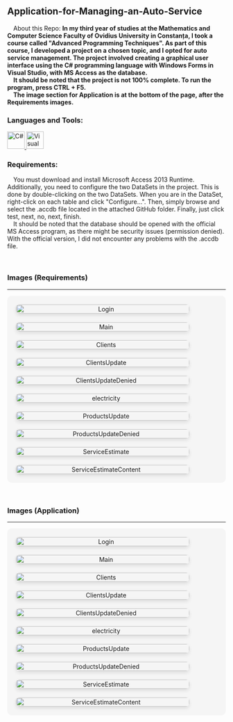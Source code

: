 <h2>Application-for-Managing-an-Auto-Service</h2>

&emsp;About this Repo: **In my third year of studies at the Mathematics and Computer Science Faculty of Ovidius University in Constanța, I took a course called "Advanced Programming Techniques". As part of this course, I developed a project on a chosen topic, and I opted for auto service management. The project involved creating a graphical user interface using the C# programming language with Windows Forms in Visual Studio, with MS Access as the database.<br>
&emsp;It should be noted that the project is not 100% complete. To run the program, press CTRL + F5.
<br>&emsp;The image section for Application is at the bottom of the page, after the Requirements images.**

<h3 align="left">Languages and Tools:</h3>
<div align="left">
   <a href="https://docs.microsoft.com/en-us/dotnet/csharp/" target="_blank" rel="noreferrer"> <img src="https://raw.githubusercontent.com/devicons/devicon/master/icons/csharp/csharp-original.svg" alt="C#" width="40" height="40"/> </a>
  <a href="https://visualstudio.microsoft.com/" target="_blank" rel="noreferrer"> <img src="https://raw.githubusercontent.com/devicons/devicon/master/icons/visualstudio/visualstudio-plain.svg" alt="Visual Studio" width="40" height="40"/> </a>
</div>

<h3 align="left">Requirements:</h3>
<p>
  &emsp;You must download and install Microsoft Access 2013 Runtime. Additionally, you need to configure the two DataSets in the project. This is done by double-clicking on the two DataSets. When you are in the DataSet, right-click on each table and click "Configure...". Then, simply browse and select the .accdb file located in the attached GitHub folder. Finally, just click test, next, no, next, finish.
  <br>&emsp;It should be noted that the database should be opened with the official MS Access program, as there might be security issues (permission denied). With the official version, I did not encounter any problems with the .accdb file.
</p>

<br><h3>Images (Requirements)</h3>
<hr>
<div align="center" style="display: grid; 
                          grid-template-columns: repeat(auto-fit, minmax(400px, 1fr));
                          gap: 20px;
                          padding: 20px;
                          background-color: #f5f5f5;
                          border-radius: 10px;
                          max-width: 1200px;
                          margin: 0 auto;">
    <img alt="Login" width="400" style="width: 100%; 
                                            max-width: 400px;
                                            border-radius: 8px;
                                            box-shadow: 0 4px 8px rgba(0,0,0,0.1);
                                            transition: transform 0.3s ease;
                                            &:hover {
                                                transform: scale(1.02);
                                            }" 
        src="https://github.com/aaiant/Application-for-Managing-an-Auto-Service/blob/main/Images/Requirements/Image_Select_DataSet1.png">
    <img alt="Main" width="400" style="width: 100%; 
                                            max-width: 400px;
                                            border-radius: 8px;
                                            box-shadow: 0 4px 8px rgba(0,0,0,0.1);
                                            transition: transform 0.3s ease;
                                            &:hover {
                                                transform: scale(1.02);
                                            }" 
        src="https://github.com/aaiant/Application-for-Managing-an-Auto-Service/blob/main/Images/Requirements/Image_Select_Configure.png">
    <img alt="Clients" width="400" style="width: 100%; 
                                            max-width: 400px;
                                            border-radius: 8px;
                                            box-shadow: 0 4px 8px rgba(0,0,0,0.1);
                                            transition: transform 0.3s ease;
                                            &:hover {
                                                transform: scale(1.02);
                                            }" 
        src="https://github.com/aaiant/Application-for-Managing-an-Auto-Service/blob/main/Images/Requirements/Image_Select_NewConnection.png">
      <img alt="ClientsUpdate" width="400" style="width: 100%; 
                                            max-width: 400px;
                                            border-radius: 8px;
                                            box-shadow: 0 4px 8px rgba(0,0,0,0.1);
                                            transition: transform 0.3s ease;
                                            &:hover {
                                                transform: scale(1.02);
                                            }" 
        src="https://github.com/aaiant/Application-for-Managing-an-Auto-Service/blob/main/Images/Requirements/Image_Select_AddConnection.png">
   <img alt="ClientsUpdateDenied" width="400" style="width: 100%; 
                                            max-width: 400px;
                                            border-radius: 8px;
                                            box-shadow: 0 4px 8px rgba(0,0,0,0.1);
                                            transition: transform 0.3s ease;
                                            &:hover {
                                                transform: scale(1.02);
                                            }" 
       src="https://github.com/aaiant/Application-for-Managing-an-Auto-Service/blob/main/Images/Requirements/Image_Select_Database.png">
   <img alt="electricity" width="400" style="width: 100%; 
                                            max-width: 400px;
                                            border-radius: 8px;
                                            box-shadow: 0 4px 8px rgba(0,0,0,0.1);
                                            transition: transform 0.3s ease;
                                            &:hover {
                                                transform: scale(1.02);
                                            }" 
      src="https://github.com/aaiant/Application-for-Managing-an-Auto-Service/blob/main/Images/Requirements/Image_Click_TestConnection.png">
  <img alt="ProductsUpdate" width="400" style="width: 100%; 
                                            max-width: 400px;
                                            border-radius: 8px;
                                            box-shadow: 0 4px 8px rgba(0,0,0,0.1);
                                            transition: transform 0.3s ease;
                                            &:hover {
                                                transform: scale(1.02);
                                            }" 
     src="https://github.com/aaiant/Application-for-Managing-an-Auto-Service/blob/main/Images/Requirements/Image_Click_OkBtn.png">
  <img alt="ProductsUpdateDenied" width="400" style="width: 100%; 
                                            max-width: 400px;
                                            border-radius: 8px;
                                            box-shadow: 0 4px 8px rgba(0,0,0,0.1);
                                            transition: transform 0.3s ease;
                                            &:hover {
                                                transform: scale(1.02);
                                            }" 
     src="https://github.com/aaiant/Application-for-Managing-an-Auto-Service/blob/main/Images/Requirements/Image_Click_Next_No.png">
   <img alt="ServiceEstimate" width="400" style="width: 100%; 
                                            max-width: 400px;
                                            border-radius: 8px;
                                            box-shadow: 0 4px 8px rgba(0,0,0,0.1);
                                            transition: transform 0.3s ease;
                                            &:hover {
                                                transform: scale(1.02);
                                            }" 
     src="https://github.com/aaiant/Application-for-Managing-an-Auto-Service/blob/main/Images/Requirements/Image_Click_Next.png">
  <img alt="ServiceEstimateContent" width="400" style="width: 100%; 
                                            max-width: 400px;
                                            border-radius: 8px;
                                            box-shadow: 0 4px 8px rgba(0,0,0,0.1);
                                            transition: transform 0.3s ease;
                                            &:hover {
                                                transform: scale(1.02);
                                            }" 
     src="https://github.com/aaiant/Application-for-Managing-an-Auto-Service/blob/main/Images/Requirements/Image_Click_Finish.png">
</div>



<br><h3>Images (Application)</h3>
<hr>

<div align="center" style="display: grid; 
                          grid-template-columns: repeat(auto-fit, minmax(400px, 1fr));
                          gap: 20px;
                          padding: 20px;
                          background-color: #f5f5f5;
                          border-radius: 10px;
                          max-width: 1200px;
                          margin: 0 auto;">
    <img alt="Login" width="400" style="width: 100%; 
                                            max-width: 400px;
                                            border-radius: 8px;
                                            box-shadow: 0 4px 8px rgba(0,0,0,0.1);
                                            transition: transform 0.3s ease;
                                            &:hover {
                                                transform: scale(1.02);
                                            }" 
        src="https://github.com/aaiant/Application-for-Managing-an-Auto-Service/blob/main/Images/Image_Login.png">
    <img alt="Main" width="400" style="width: 100%; 
                                            max-width: 400px;
                                            border-radius: 8px;
                                            box-shadow: 0 4px 8px rgba(0,0,0,0.1);
                                            transition: transform 0.3s ease;
                                            &:hover {
                                                transform: scale(1.02);
                                            }" 
        src="https://github.com/aaiant/Application-for-Managing-an-Auto-Service/blob/main/Images/Image_Main_Page.png">
    <img alt="Clients" width="400" style="width: 100%; 
                                            max-width: 400px;
                                            border-radius: 8px;
                                            box-shadow: 0 4px 8px rgba(0,0,0,0.1);
                                            transition: transform 0.3s ease;
                                            &:hover {
                                                transform: scale(1.02);
                                            }" 
        src="https://github.com/aaiant/Application-for-Managing-an-Auto-Service/blob/main/Images/Image_Clients.png">
      <img alt="ClientsUpdate" width="400" style="width: 100%; 
                                            max-width: 400px;
                                            border-radius: 8px;
                                            box-shadow: 0 4px 8px rgba(0,0,0,0.1);
                                            transition: transform 0.3s ease;
                                            &:hover {
                                                transform: scale(1.02);
                                            }" 
        src="https://github.com/aaiant/Application-for-Managing-an-Auto-Service/blob/main/Images/Image_Clients_Update_Info.png">
   <img alt="ClientsUpdateDenied" width="400" style="width: 100%; 
                                            max-width: 400px;
                                            border-radius: 8px;
                                            box-shadow: 0 4px 8px rgba(0,0,0,0.1);
                                            transition: transform 0.3s ease;
                                            &:hover {
                                                transform: scale(1.02);
                                            }" 
       src="https://github.com/aaiant/Application-for-Managing-an-Auto-Service/blob/main/Images/Image_Clients_Update_Info_Denied.png">
   <img alt="electricity" width="400" style="width: 100%; 
                                            max-width: 400px;
                                            border-radius: 8px;
                                            box-shadow: 0 4px 8px rgba(0,0,0,0.1);
                                            transition: transform 0.3s ease;
                                            &:hover {
                                                transform: scale(1.02);
                                            }" 
      src="https://github.com/aaiant/Application-for-Managing-an-Auto-Service/blob/main/Images/Image_Products.png">
  <img alt="ProductsUpdate" width="400" style="width: 100%; 
                                            max-width: 400px;
                                            border-radius: 8px;
                                            box-shadow: 0 4px 8px rgba(0,0,0,0.1);
                                            transition: transform 0.3s ease;
                                            &:hover {
                                                transform: scale(1.02);
                                            }" 
     src="https://github.com/aaiant/Application-for-Managing-an-Auto-Service/blob/main/Images/Image_Products_Update_Info.png">
  <img alt="ProductsUpdateDenied" width="400" style="width: 100%; 
                                            max-width: 400px;
                                            border-radius: 8px;
                                            box-shadow: 0 4px 8px rgba(0,0,0,0.1);
                                            transition: transform 0.3s ease;
                                            &:hover {
                                                transform: scale(1.02);
                                            }" 
     src="https://github.com/aaiant/Application-for-Managing-an-Auto-Service/blob/main/Images/Image_Products_Update_Info_Denied.png">
   <img alt="ServiceEstimate" width="400" style="width: 100%; 
                                            max-width: 400px;
                                            border-radius: 8px;
                                            box-shadow: 0 4px 8px rgba(0,0,0,0.1);
                                            transition: transform 0.3s ease;
                                            &:hover {
                                                transform: scale(1.02);
                                            }" 
     src="https://github.com/aaiant/Application-for-Managing-an-Auto-Service/blob/main/Images/Image_Service%20Estimates.png">
  <img alt="ServiceEstimateContent" width="400" style="width: 100%; 
                                            max-width: 400px;
                                            border-radius: 8px;
                                            box-shadow: 0 4px 8px rgba(0,0,0,0.1);
                                            transition: transform 0.3s ease;
                                            &:hover {
                                                transform: scale(1.02);
                                            }" 
     src="https://github.com/aaiant/Application-for-Managing-an-Auto-Service/blob/main/Images/Image_Service%20Estimate_Content.png">
</div>
